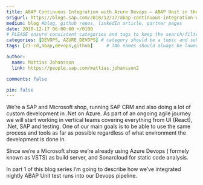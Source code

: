 ```yaml
---
title: ABAP Continuous Integration with Azure Devops – ABAP Unit in the Cloud
origurl: https://blogs.sap.com/2018/12/17/abap-continuous-integration-with-azure-devops-abap-unit-in-the-cloud/
medium: blog #blog, github repos, linkedIn article, partner pages
date: 2018-12-17 06:00:00 +/0100
# PLEASE ensure consistent categories and tags to keep the search/filtering meaningful!
categories: [DEVOPS, AZURE_DEVOPS] # category should be a topic and sub-category primary product
tags: [ci-cd,abap,devops,github]     # TAG names should always be lowercase

author:
  name: Mattias Johansson
  link: https://people.sap.com/mattias.johansson2

comments: false

pin: false
---
```

We’re a SAP and Microsoft shop, running SAP CRM and also doing a lot of custom development in .Net on Azure. As part of an ongoing agile journey we will start working in vertical teams covering everything from UI (React), .Net, SAP and testing. One of our main goals is to be able to use the same process and tools as far as possible regardless of what environment the development is done in.

Since we’re a Microsoft shop we’re already using Azure Devops ( formely known as VSTS) as build server, and Sonarcloud for static code analysis.

In part 1 of this blog series I’m going to describe how we’ve integrated nightly ABAP Unit test runs into our Devops pipeline.
